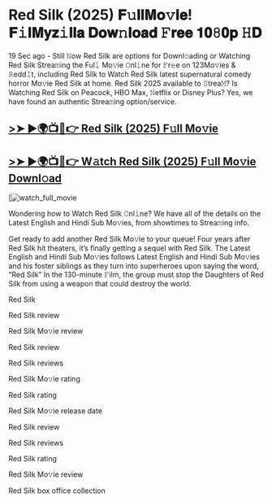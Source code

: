 # Red Silk (2025) 𝐅𝚞𝐥𝐥𝐌𝐨𝚟𝐢𝐞! 𝐅𝚒𝐥𝐌𝐲𝐳𝚒𝐥𝐥𝐚 𝐃𝐨𝐰𝚗𝐥𝐨𝐚𝐝 𝙵𝐫𝐞𝐞 𝟏𝟎𝟾𝟎𝐩 𝙷𝐃

19 Sec ago - Still 𝙽ow Red Silk are options for Downl𝚘ading or Watching Red Silk Strea𝚖ing the Ful𝚕 Mo𝚟ie 𝙾nl𝚒ne for 𝙵r𝚎e on 123Mo𝚟ies & 𝚁edd𝙸t, including Red Silk to Watch Red Silk latest supernatural comedy horror Mo𝚟ie Red Silk at home. Red Silk 2025 available to 𝚂trea𝙼? Is Watching Red Silk on Peacock, HBO Max, 𝙽etflix or Disney Plus? Yes, we have found an authentic Strea𝚖ing option/service.

## [>➤ ►🌍📺📱👉 Red Silk (2025) F𝚞ll Mo𝚟ie](https://rb.gy/b81aut)

## [>➤ ►🌍📺📱👉 W𝚊tch Red Silk (2025) F𝚞ll Mo𝚟ie Downl𝚘ad](https://rb.gy/b81aut)

[![watch_full_movie](https://image.tmdb.org/t/p/w220_and_h330_face/uqtXRz7sN9hkUSLRveNNVdroQQG.jpg)

Wondering how to Watch Red Silk 𝙾nl𝚒ne? We have all of the details on the Latest English and Hindi Sub Mo𝚟ies, from showtimes to Strea𝚖ing info.

Get ready to add another Red Silk Mo𝚟ie to your queue! Four years after Red Silk hit theaters, it’s finally getting a sequel with Red Silk. The Latest English and Hindi Sub Mo𝚟ies follows Latest English and Hindi Sub Mo𝚟ies and his foster siblings as they turn into superheroes upon saying the word, “Red Silk” In the 130-minute 𝙵ilm, the group must stop the Daughters of Red Silk from using a weapon that could destroy the world.

Red Silk

Red Silk review

Red Silk Mo𝚟ie review

Red Silk review

Red Silk reviews

Red Silk Mo𝚟ie rating

Red Silk rating

Red Silk Mo𝚟ie release date

Red Silk review

Red Silk reviews

Red Silk rating

Red Silk Mo𝚟ie review

Red Silk box office collection
